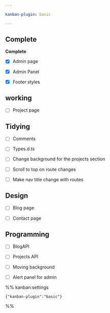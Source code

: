```yaml
---

kanban-plugin: basic

---
```


## Complete

**Complete**
- [x] Admin page
- [x] Admin Panel
- [x] Footer styles


## working

- [ ] Project page


## Tidying

- [ ] Comments
- [ ] Types.d.ts
- [ ] Change background for the projects section
- [ ] Scroll to top on route changes
- [ ] Make nav title change with routes


## Design

- [ ] Blog page
- [ ] Contact page


## Programming

- [ ] BlogAPI
- [ ] Projects API
- [ ] Moving background
- [ ] Alert panel for admin




%% kanban:settings
```
{"kanban-plugin":"basic"}
```
%%